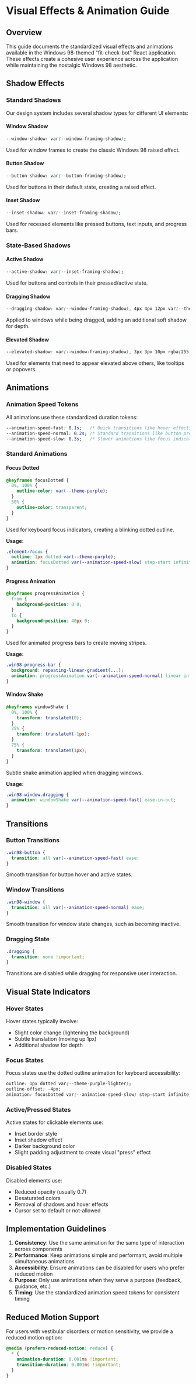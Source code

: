 # Visual Effects & Animation Guide

## Overview

This guide documents the standardized visual effects and animations available in the Windows 98-themed "fit-check-bot" React application. These effects create a cohesive user experience across the application while maintaining the nostalgic Windows 98 aesthetic.

## Shadow Effects

### Standard Shadows

Our design system includes several shadow types for different UI elements:

#### Window Shadow
```css
--window-shadow: var(--window-framing-shadow);
```
Used for window frames to create the classic Windows 98 raised effect.

#### Button Shadow
```css
--button-shadow: var(--button-framing-shadow);
```
Used for buttons in their default state, creating a raised effect.

#### Inset Shadow
```css
--inset-shadow: var(--inset-framing-shadow);
```
Used for recessed elements like pressed buttons, text inputs, and progress bars.

### State-Based Shadows

#### Active Shadow
```css
--active-shadow: var(--inset-framing-shadow);
```
Used for buttons and controls in their pressed/active state.

#### Dragging Shadow
```css
--dragging-shadow: var(--window-framing-shadow), 4px 4px 12px var(--theme-pink-dark);
```
Applied to windows while being dragged, adding an additional soft shadow for depth.

#### Elevated Shadow
```css
--elevated-shadow: var(--window-framing-shadow), 3px 3px 10px rgba(255, 112, 224, 0.4);
```
Used for elements that need to appear elevated above others, like tooltips or popovers.

## Animations

### Animation Speed Tokens

All animations use these standardized duration tokens:
```css
--animation-speed-fast: 0.1s;   /* Quick transitions like hover effects */
--animation-speed-normal: 0.2s; /* Standard transitions like button press */
--animation-speed-slow: 0.3s;   /* Slower animations like focus indicators */
```

### Standard Animations

#### Focus Dotted
```css
@keyframes focusDotted {
  0%, 100% {
    outline-color: var(--theme-purple);
  }
  50% {
    outline-color: transparent;
  }
}
```
Used for keyboard focus indicators, creating a blinking dotted outline.

**Usage:**
```css
.element:focus {
  outline: 1px dotted var(--theme-purple);
  animation: focusDotted var(--animation-speed-slow) step-start infinite;
}
```

#### Progress Animation
```css
@keyframes progressAnimation {
  from {
    background-position: 0 0;
  }
  to {
    background-position: 40px 0;
  }
}
```
Used for animated progress bars to create moving stripes.

**Usage:**
```css
.win98-progress-bar {
  background: repeating-linear-gradient(...);
  animation: progressAnimation var(--animation-speed-normal) linear infinite;
}
```

#### Window Shake
```css
@keyframes windowShake {
  0%, 100% {
    transform: translateY(0);
  }
  25% {
    transform: translateY(-1px);
  }
  75% {
    transform: translateY(1px);
  }
}
```
Subtle shake animation applied when dragging windows.

**Usage:**
```css
.win98-window.dragging {
  animation: windowShake var(--animation-speed-fast) ease-in-out;
}
```

## Transitions

### Button Transitions
```css
.win98-button {
  transition: all var(--animation-speed-fast) ease;
}
```
Smooth transition for button hover and active states.

### Window Transitions
```css
.win98-window {
  transition: all var(--animation-speed-normal) ease;
}
```
Smooth transition for window state changes, such as becoming inactive.

### Dragging State
```css
.dragging {
  transition: none !important;
}
```
Transitions are disabled while dragging for responsive user interaction.

## Visual State Indicators

### Hover States
Hover states typically involve:
- Slight color change (lightening the background)
- Subtle translation (moving up 1px)
- Additional shadow for depth

### Focus States
Focus states use the dotted outline animation for keyboard accessibility:
```css
outline: 1px dotted var(--theme-purple-lighter);
outline-offset: -4px;
animation: focusDotted var(--animation-speed-slow) step-start infinite;
```

### Active/Pressed States
Active states for clickable elements use:
- Inset border style
- Inset shadow effect
- Darker background color
- Slight padding adjustment to create visual "press" effect

### Disabled States
Disabled elements use:
- Reduced opacity (usually 0.7)
- Desaturated colors
- Removal of shadows and hover effects
- Cursor set to default or not-allowed

## Implementation Guidelines

1. **Consistency**: Use the same animation for the same type of interaction across components
2. **Performance**: Keep animations simple and performant, avoid multiple simultaneous animations
3. **Accessibility**: Ensure animations can be disabled for users who prefer reduced motion
4. **Purpose**: Only use animations when they serve a purpose (feedback, guidance, etc.)
5. **Timing**: Use the standardized animation speed tokens for consistent timing

## Reduced Motion Support

For users with vestibular disorders or motion sensitivity, we provide a reduced motion option:

```css
@media (prefers-reduced-motion: reduce) {
  * {
    animation-duration: 0.001ms !important;
    transition-duration: 0.001ms !important;
  }
}
```
